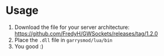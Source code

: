 # Usage
1. Download the file for your server architecture: https://github.com/FredyH/GWSockets/releases/tag/1.2.0
2. Place the `.dll` file in `garrysmod/lua/bin` 
3. You good :)
